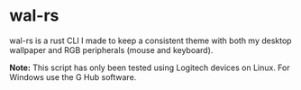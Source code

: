 # wal-rs
wal-rs is a rust CLI I made to keep a consistent theme with both my desktop wallpaper and RGB peripherals (mouse and keyboard).

**Note:** This script has only been tested using Logitech devices on Linux. For Windows use the G Hub software.

